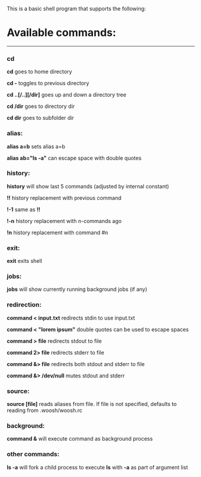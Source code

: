 This is a basic shell program that supports the following:

# Available commands:
--------------------

### cd
**cd**   goes to home directory

**cd -** toggles to previous directory

**cd ..[/..][/dir]** goes up and down a directory tree

**cd /dir** goes to directory dir

**cd dir** goes to subfolder dir

### alias:
**alias a=b** sets alias a=b

**alias ab="ls -a"** can escape space with double quotes

### history:
**history** will show last 5 commands (adjusted by internal constant)

**!!** history replacement with previous command

**!-1** same as **!!**

**!-n** history replacement with n-commands ago

**!n** history replacement with command #n

### exit:
**exit** exits shell
### jobs:
**jobs** will show currently running background jobs (if any)
### redirection:
**command < input.txt** redirects stdin to use input.txt

**command < "lorem ipsum"** double quotes can be used to escape spaces

**command > file** redirects stdout to file

**command 2> file** redirects stderr to file

**command &> file** redirects both stdout and stderr to file

**command &> /dev/null** mutes stdout and stderr
### source:
**source [file]** reads aliases from file. If file is not specified, defaults to reading from .woosh/woosh.rc
### background:
**command &** will execute command as background process
### other commands:
**ls -a** will fork a child process to execute **ls** with **-a** as part of argument list

